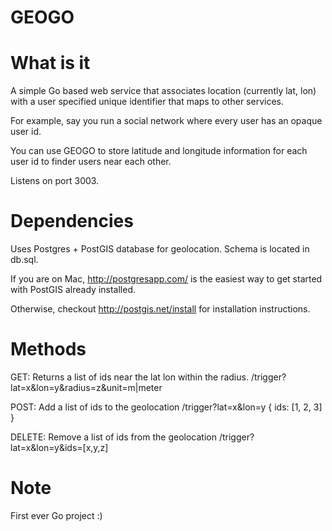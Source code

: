 GEOGO
=====

What is it
==========
A simple Go based web service that associates location (currently lat, lon)
with a user specified unique identifier that maps to other services.

For example, say you run a social network where every user has an opaque user id.

You can use GEOGO to store latitude and longitude information for each user id to finder users
near each other.

Listens on port 3003.

Dependencies
============
Uses Postgres + PostGIS database for geolocation. Schema is located in db.sql.

If you are on Mac, http://postgresapp.com/ is the easiest way to get started with PostGIS already installed.

Otherwise, checkout http://postgis.net/install for installation instructions.

Methods
=====
GET: Returns a list of ids near the lat lon within the radius.
/trigger?lat=x&lon=y&radius=z&unit=m|meter

POST: Add a list of ids to the geolocation
/trigger?lat=x&lon=y
{
    ids: [1, 2, 3]
}

DELETE: Remove a list of ids from the geolocation
/trigger?lat=x&lon=y&ids=[x,y,z]

Note
====
First ever Go project :)
